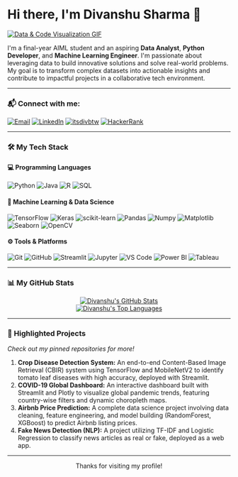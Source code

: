 
# Hi there, I'm Divanshu Sharma 👋

<a href="https://github.com/Divansh06">
  <img align="center" src="https://media.giphy.com/media/qgQUggAC3Pfv687qPC/giphy.gif" alt="Data & Code Visualization GIF" />
</a>

<br/>

I'm a final-year AIML student and an aspiring **Data Analyst**, **Python Developer**, and **Machine Learning Engineer**. I'm passionate about leveraging data to build innovative solutions and solve real-world problems. My goal is to transform complex datasets into actionable insights and contribute to impactful projects in a collaborative tech environment.

---

### 📬 Connect with me:
<p align="left">
  <a href="mailto:Divansh272@gmail.com" target="_blank"><img alt="Email" src="https://img.shields.io/badge/Gmail-D14836?style=for-the-badge&logo=gmail&logoColor=white" /></a>
  <a href="https://www.linkedin.com/in/divanshu-sharma-b7a4b7251/" target="_blank"><img alt="LinkedIn" src="https://img.shields.io/badge/LinkedIn-0077B5?style=for-the-badge&logo=linkedin&logoColor=white" /></a>
   <a href="https://www.instagram.com/itsdivbtw/?next=%2F" target="_blank"><img alt="itsdivbtw" src="https://img.shields.io/badge/itsdivbtw-E4405F?style=for-the-badge" /></a>
  <a href="https://www.hackerrank.com/profile/Divansh_06" target="_blank"><img alt="HackerRank" src="https://img.shields.io/badge/-HackerRank-2EC866?style=for-the-badge&logo=HackerRank&logoColor=white" /></a>
</p>

---

### 🛠️ My Tech Stack

#### 💻 Programming Languages
<p align="left">
  <img src="https://img.shields.io/badge/Python-3776AB?style=for-the-badge&logo=python&logoColor=white" alt="Python"/>
  <img src="https://img.shields.io/badge/Java-ED8B00?style=for-the-badge&logo=openjdk&logoColor=white" alt="Java"/>
  <img src="https://img.shields.io/badge/R-276DC3?style=for-the-badge&logo=r&logoColor=white" alt="R"/>
  <img src="https://img.shields.io/badge/SQL-4479A1?style=for-the-badge&logo=postgresql&logoColor=white" alt="SQL"/>
</p>

#### 🧠 Machine Learning & Data Science
<p align="left">
  <img src="https://img.shields.io/badge/TensorFlow-FF6F00?style=for-the-badge&logo=tensorflow&logoColor=white" alt="TensorFlow"/>
  <img src="https://img.shields.io/badge/Keras-D00000?style=for-the-badge&logo=keras&logoColor=white" alt="Keras"/>
  <img src="https://img.shields.io/badge/scikit--learn-F7931E?style=for-the-badge&logo=scikit-learn&logoColor=white" alt="scikit-learn"/>
  <img src="https://img.shields.io/badge/Pandas-150458?style=for-the-badge&logo=pandas&logoColor=white" alt="Pandas"/>
  <img src="https://img.shields.io/badge/Numpy-013243?style=for-the-badge&logo=numpy&logoColor=white" alt="Numpy"/>
  <img src="https://img.shields.io/badge/Matplotlib-3776AB?style=for-the-badge&logo=matplotlib&logoColor=white" alt="Matplotlib"/>
  <img src="https://img.shields.io/badge/Seaborn-336699?style=for-the-badge&logo=python&logoColor=white" alt="Seaborn"/>
  <img src="https://img.shields.io/badge/OpenCV-5C3EE8?style=for-the-badge&logo=opencv&logoColor=white" alt="OpenCV"/>
</p>

#### ⚙️ Tools & Platforms
<p align="left">
  <img src="https://img.shields.io/badge/Git-F05032?style=for-the-badge&logo=git&logoColor=white" alt="Git"/>
  <img src="https://img.shields.io/badge/GitHub-181717?style=for-the-badge&logo=github&logoColor=white" alt="GitHub"/>
  <img src="https://img.shields.io/badge/Streamlit-FF4B4B?style=for-the-badge&logo=streamlit&logoColor=white" alt="Streamlit"/>
  <img src="https://img.shields.io/badge/Jupyter-F37626?style=for-the-badge&logo=jupyter&logoColor=white" alt="Jupyter"/>
  <img src="https://img.shields.io/badge/VS_Code-007ACC?style=for-the-badge&logo=visual-studio-code&logoColor=white" alt="VS Code"/>
  <img src="https://img.shields.io/badge/Power_BI-F2C811?style=for-the-badge&logo=powerbi&logoColor=black" alt="Power BI"/>
  <img src="https://img.shields.io/badge/Tableau-E97627?style=for-the-badge&logo=tableau&logoColor=white" alt="Tableau"/>
</p>

---

### 📊 My GitHub Stats
<p align="center">
  <a href="https://github.com/anuraghazra/github-readme-stats">
    <img align="center" src="https://github-readme-stats.vercel.app/api?username=Divansh06&show_icons=true&theme=dracula&include_all_commits=true&count_private=true" alt="Divanshu's GitHub Stats"/>
  </a>
  <br/>
  <a href="https://github.com/anuraghazra/github-readme-stats">
    <img align="center" src="https://github-readme-stats.vercel.app/api/top-langs/?username=Divansh06&layout=compact&langs_count=8&theme=dracula" alt="Divanshu's Top Languages"/>
  </a>
</p>

---

### 🚀 Highlighted Projects
*Check out my pinned repositories for more!*

1.  **Crop Disease Detection System:** An end-to-end Content-Based Image Retrieval (CBIR) system using TensorFlow and MobileNetV2 to identify tomato leaf diseases with high accuracy, deployed with Streamlit.
2.  **COVID-19 Global Dashboard:** An interactive dashboard built with Streamlit and Plotly to visualize global pandemic trends, featuring country-wise filters and dynamic choropleth maps.
3.  **Airbnb Price Prediction:** A complete data science project involving data cleaning, feature engineering, and model building (RandomForest, XGBoost) to predict Airbnb listing prices.
4.  **Fake News Detection (NLP):** A project utilizing TF-IDF and Logistic Regression to classify news articles as real or fake, deployed as a web app.

---

<p align="center">
  Thanks for visiting my profile!
</p>
